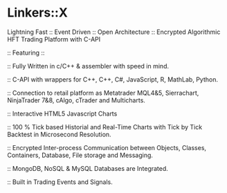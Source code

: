 # Linkers::X
Lightning Fast :: Event Driven :: Open Architecture :: Encrypted Algorithmic HFT Trading Platform with C-API 

:: Featuring ::

:: Fully Written in c/C++ & assembler with speed in mind.

:: C-API with wrappers for C++, C++, C#, JavaScript, R, MathLab, Python.

:: Connection to retail platform as Metatrader MQL4&5, Sierrachart, NinjaTrader 7&8, cAlgo, cTrader and Multicharts.

:: Interactive HTML5 Javascript Charts

:: 100 % Tick based Historial and Real-Time Charts with Tick by Tick Backtest in Microsecond Resolution.

:: Encrypted Inter-process Communication between Objects, Classes, Containers, Database, File storage and Messaging.

:: MongoDB, NoSQL & MySQL Databases are Integrated.

:: Built in Trading Events and Signals.
